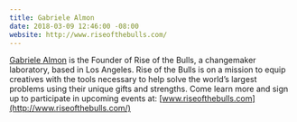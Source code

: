 ```yaml
---
title: Gabriele Almon
date: 2018-03-09 12:46:00 -08:00
website: http://www.riseofthebulls.com/
---
```


[Gabriele Almon](https://www.instagram.com/GabrieleAlmon/) is the Founder of Rise of the Bulls, a changemaker laboratory, based in Los Angeles. Rise of the Bulls is on a mission to equip creatives with the tools necessary to help solve the world’s largest problems using their unique gifts and strengths. Come learn more and sign up to participate in upcoming events at: [www.riseofthebulls.com](http://www.riseofthebulls.com/)